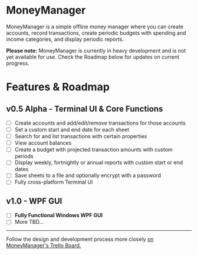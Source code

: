 # MoneyManager
MoneyManager is a simple offline money manager where you can create accounts, record transactions, create periodic budgets with spending and income categories, and display periodic reports.

**Please note:** MoneyManager is currently in heavy development and is not yet available for use. Check the Roadmap below for updates on current progress.
# Features & Roadmap
## v0.5 Alpha - Terminal UI & Core Functions
- [ ] Create accounts and add/edit/remove transactions for those accounts
- [ ] Set a custom start and end date for each sheet
- [ ] Search for and list transactions with certain properties
- [ ] View account balances
- [ ] Create a budget with projected transaction amounts with custom periods
- [ ] Display weekly, fortnightly or annual reports with custom start or end dates
- [ ] Save sheets to a file and optionally encrypt with a password
- [ ] Fully cross-platform Terminal UI

## v1.0  - WPF GUI
 - [ ] **Fully Functional Windows WPF GUI**
 - [ ] More TBD...
***
Follow the design and development process more closely [on MoneyManager's Trello Board.](https://trello.com/b/je3aRS6W/moneymanager)
